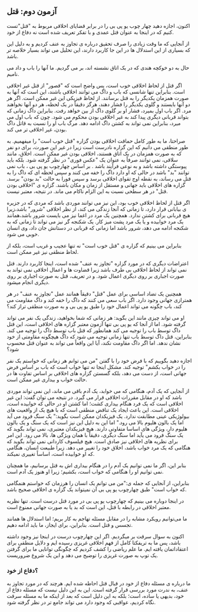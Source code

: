 ## آزمون دوم: قتل

اکنون، اجازه دهید چهار چوب یو پی بی را در برابر قضایای اخلاقی مربوط به "قتل"تست کنیم که در اینجا به عنوان قتل عمدی و با تفکر تعریف شده است نه دفاع از خود.

از آنجایی که ما وقت زیادی را صرف تحقیق درباره ی تجاوز به عنف کردیم و به دلیل این که بسیاری از این استدلال ها در این جا کاربرد دارند، این تحلیل می تواند بسیار خلاصه تر باشد.

حال به دو خوکچه هندی که در یک اتاق نشسته اند، بر می گردیم. ما آنها را باب و داد می نامیم.

اگر قتل از لحاظ اخلاقی خوب است، پس واضح است که "قصور" از قتل غیر اخلاقی است. بنابراین تنها شانسی که باب و داگ می توانند اخلاقی باشند، این است که آنها به صورت همزمان یکدیگر را به قتل برسانند. از لحاظ فیزیکی این غیر ممکن است. اگر هر دو آنها بایستند و گلوی یکدیگر را فشار دهند، هرگز دقیقاً در یک لحظه، هر دو آنها نخواهند مرد. اگر باب اول بمیرد، فشار او بر گلوی داگ از بین خواهد رفت. بنابراین داگ زمانی که بتواند قربانی دیگری پیدا کند به غیر اخلاقی بودن محکوم می شود. چون که باب اول می میرد، بنابراین نمی تواند به کشتن داگ ادامه دهد. مرگ باب او را نسبت به قاتل داگ بودن، غیر اخلاقی تر می کند.

صراحتا، ما به طور کامل حماقت اخلاقی بودن گزاره "قتل خوب است" را میفهمیم. به طور منطقی می دانیم که این گزاره نادرست است زیرا در غیر این صورت، برای دو نفر که به صورت همزمان در یک اتاق هستند، اخلاقی بودن غیر ممکن است. اخلاق، مانند سلاقی، نمی توانند صرفاً به عنوان یک "عکس فوری" در نظر گرفته شود. بلکه باید پیوستگی داشته باشد و به نوعی فرآیند باشد . بر اساس چهارچوب یو پی بی ، باب نمی توانند "بد" باشد در حالی که او دارد داگ را خفه می کنند و سپس لحظه ای که داگ را به قتل می رساند، به نقطه اوج تقوای اخلاقی برسد و سپس فورا به حالت "بد بودن" برسد. گزاره های اخلاقی باید جهانی و مستقل از زمان و مکان باشند. گزاره ی "اخلاقی بودن قتل" در هر سطحی نسبت به این الزام ناکام می ماند. در نتیجه، معتبر نیست.

اگر قتل از لحاظ اخلاقی خوب بود، این نیز می توانند موردی باشد که مردی که در جزیره ی بیابانی قرار دارد، تا زمانی که آنجا زندگی می کند، از نظر اخلاقی "شرور" باشد،زیرا هیچ قربانی برای کشتن ندارد. همچنین یک مرد در اغما نیز می بایست شرور باشد،همانند یک مرد خوابیده و یا یک مرد پشت میز کار. یک شکنجه گر نیز می تواند تا زمانی که به شکنجه ادامه می دهد، شرور باشد اما زمانی که قربانی در دستانش جان داد، وی انسان خوبی می شود.

بنابراین می بینیم که گزاره ی "قتل خوب است" نه تنها عجیب و غریب است، بلکه از لحاظ منطقی نیز غیر ممکن است.

اعتراضات دیگری که در مورد گزاره "تجاوز به عنف" شده است، اینجا کاربرد دارند. قتل نمی تواند از لحاظ اخلاقی بی طرف باشد زیرا قضاوت ها و اعمال اخلاقی نمی تواند به صورت اجباری بر روی دیگری اعمال شود. و در تعریف، قتل به صورت اجباری بر روی دیگری انجام میشود.

همچنین یک تضاد اساسی برای عمل "قتل" دقیقاً همانند عمل "تجاوز به عنف" در هر همترازی جهانی وجود دارد. اگر باب سعی می کنند که داگ را خفه کند و داگ مقاومت می کند، باب چگونه می تواند اعمال خود را طبق یو پی بی و به صورت منطقی تراز کند؟

او می تواند چیزی مانند این بگوید: هر زمانی که شما بخواهید، زندگی یک نفر می تواند گرفته شود. اما از آنجا که یو پی بی تنها آزمون معتبر گزاره های اخلاقی است، این قتل داگ توسط باب را توجیه می کند همانطور که قتل باب توسط داگ را توجیه می کند. بنابراین، قتل داگ توسط باب تنها زمانی توجیه می شود که داگ هیچگونه مقاومتی از خود نشان ندهد. اما اگر داگ مقاومت نکند، آیا این واقعاً می تواند به عنوان قتل محسوب شود؟

اجازه دهید بگوییم که با فرض خود را با گفتن "من می توانم هر زمانی که خواستم یک نفر را در خواب بکشم" توجیه کند. مشکل اینجا نه تنها خواب است که باب بر اساس فرض جهانی است، از دست می دهد، بلکه گسستن گزاره های اخلاقی بر اساس تفاوت ها در حالت خواب و بیداری غیر ممکن است.

از آنجایی که یک آدم، هنگامی که می خوابد، یک آدم باقی می ماند، این نمی تواند موردی باشد که او در مقابل مقررات اخلاقی قرار می گیرد. در نتیجه می توان گفت: این غیر اخلاقی است که یک فرد هنگام بیداری کشت؛ اما کشتن او در حالی که خوابیده است، اخلاقی است. این باعث ایجاد یک تناقض منطقی است که با هیچ یک از واقعیت های بیولوژیکی عینی مطابقت ندارد. یک فیزیکدان ممکن است بگوید:" یک سنگ فرود می آید اما یک بالون هلیوم بالا می رود." اما این به دلیل این نیز است که یک سنگ و یک بالون هلیوم دار، ویژگی های اساسا متفاوتی دارند. هیچ فیزیکدان معتبری، نمی تواند بگوید که یک سنگ فرود می یآید اما سنگ دیگری، دقیقاً با همان ویژگی ها، بالا می رود. این امر برای نظریه های اخلاقی نیز صادق است. هیچ فیلسوف کاردانی نمی تواند بگوید که هنگامی که یک مرد خواب باشد، اخلاق خود را تغییر می دهد. زیرا طبیعت انسان، هنگامی که او خوابیده است، اساساً تغییری نمیکند.

بنابر این، اگر ما نمی توانیم یک آدم را در هنگام بیداری اش به قتل برسانیم، ما همچنان نمی توانیم او را هنگامی که خواب است، بکشیم؛ زیرا او هنوز یک آدم است.

بنابراین، از آنجایی که جمله ی:"من می توانم یک انسان را هرزمان که خواستم هنمگامی که خواب است" طبق چهارچوب یو پی بی آن نمیتواند یک گزاره ی اخلاقی صحیح باشد.

در اینجا دوباره می بینیم که چهارچوب یو پی بی در مورد قتل درست است. تنها نظریه معتبر اخلاقی در رابطه با قتل، این است که بد یا به صورت جهانی ممنوع است.

ما می‌توانیم رویکرد مشابه را در مقابل مسئله تهاجم به کار بریم؛ اما استدلال ها همانند تجسس و قتل است. بنابراین، برای ایجاز، ما باید ادامه دهیم.

اکنون به سوال سرقت بر میگردیم. اگر این چهارچوب درست در اینجا نیز وجود داشته باشد، پس ما به تریفکتا کامل از فهم اخلاقی غریزی رسیده ایم و دلایل منطقی برای اعتقاداتمان یافته ایم. ما علم ریاضی را کشف کردیم که چگونگی توانایی ما برای گرفتن یک توپ به صورت غریزی را توضیح می دهد و این یک شروع ضروریست.

### ؟دفاع از خود

ما درباره ی مسئله دفاع از خود در قبال قتل احاطه شده ایم. هرچند که در مورد تجاوز به عنف، به ندرت مورد بررسی قرار گرفته است. این به این دلیل نیست که مسئله دفاع از خود، بدیهی یا ساده، است؛ بلکه به این دلیل است که بعد از اینکه ما به مسئله سرقت نگاه کردیم، عواقبی که وجود دارد می تواند جامع تر در نظر گرفته شود.
